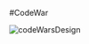 #CodeWar

![codeWarsDesign](https://user-images.githubusercontent.com/66465555/85663236-79be6980-b6d6-11ea-8900-c619e5bd442f.png)
